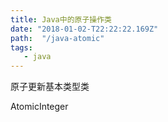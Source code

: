 ```yaml
---
title: Java中的原子操作类
date: "2018-01-02-T22:22:22.169Z"
path:  "/java-atomic"
tags:
   - java
---
```


原子更新基本类型类

AtomicInteger